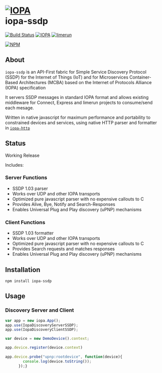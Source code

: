 # [![IOPA](http://iopa.io/iopa.png)](http://iopa.io)<br> iopa-ssdp

[![Build Status](https://api.shippable.com/projects/TBD/badge?branchName=master)](https://app.shippable.com/projects/TBD) 
[![IOPA](https://img.shields.io/badge/iopa-middleware-99cc33.svg?style=flat-square)](http://iopa.io)
[![limerun](https://img.shields.io/badge/limerun-certified-3399cc.svg?style=flat-square)](https://nodei.co/npm/limerun/)

[![NPM](https://nodei.co/npm/iopa-ssdp.png?downloads=true)](https://nodei.co/npm/iopa-ssdp/)

## About
`iopa-ssdp` is an API-First fabric for Simple Service Discovery Protocol (SSDP) for the Internet of Things (IoT) 
and for Microservices Container-Based Architectures (MCBA) based on the Internet of Protocols Alliance (IOPA) specification 

It servers SSDP messages in standard IOPA format and allows existing middleware for Connect, Express and limerun projects to consume/send each mesage.

Written in native javascript for maximum performance and portability to constrained devices and services, using
native HTTP parser and formatter in [`iopa-http`](https://nodei.co/npm/iopa-http/) 

## Status

Working Release

Includes:


### Server Functions

  * SSDP 1.03 parser
  * Works over UDP and other IOPA transports
  * Optimized pure javascript parser with no expensive callouts to C
  * Provides Alive, Bye, Notify and Search-Responses
  * Enables Universal Plug and Play discovery (uPNP) mechanisms
  
### Client Functions
  * SSDP 1.03 formatter
  * Works over UDP and other IOPA transports
  * Optimized pure javascript parser with no expensive callouts to C
  * Provides Search requests and matches responses
  * Enables Universal Plug and Play discovery (uPNP) mechanisms
  
## Installation

    npm install iopa-ssdp

## Usage
    
### Discovery Server and Client 
``` js
var app = new iopa.App();
app.use(IopaDiscoveryServerSSDP);
app.use(IopaDiscoveryClientSSDP);

var device = new DemoDevice().context;

app.device.register(device.context)
 
app.device.probe("upnp:rootdevice", function(device){
        console.log(device.toString());
      });}
      
``` 